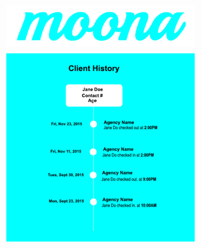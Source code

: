 ![moona logo](app/public/images/moona-logo.png)

![mock client history](app/public/images/mock-viewhist.png)